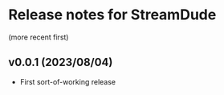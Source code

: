 # Release notes for StreamDude

(more recent first)

## v0.0.1 (2023/08/04)

-   First sort-of-working release
